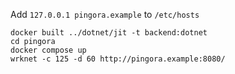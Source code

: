 Add `127.0.0.1 pingora.example` to `/etc/hosts`
```
docker built ../dotnet/jit -t backend:dotnet
cd pingora
docker compose up
wrknet -c 125 -d 60 http://pingora.example:8080/
```